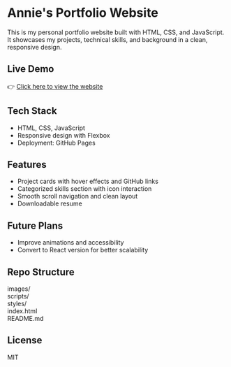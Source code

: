 # Annie's Portfolio Website

This is my personal portfolio website built with HTML, CSS, and JavaScript. It showcases my projects, technical skills, and background in a clean, responsive design.

## Live Demo

👉 [Click here to view the website](https://anniectw.github.io/Portfolio-Site/)

## Tech Stack

- HTML, CSS, JavaScript
- Responsive design with Flexbox
- Deployment: GitHub Pages

## Features

- Project cards with hover effects and GitHub links
- Categorized skills section with icon interaction
- Smooth scroll navigation and clean layout
- Downloadable resume

## Future Plans

- Improve animations and accessibility
- Convert to React version for better scalability

## Repo Structure

images/<br>
scripts/<br>
styles/<br>
index.html<br>
README.md<br>

## License

MIT
